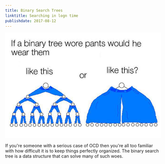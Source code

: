```yaml
---
title: Binary Search Trees
linktitle: Searching in logn time
publishdate: 2017-08-12
---
```



![Binary Search Tree](images/bst.jpg)

If you're someone with a serious case of OCD then you're all too familiar with how difficult it is to keep things perfectly organized. The binary search tree is a data structure that can solve many of such woes.